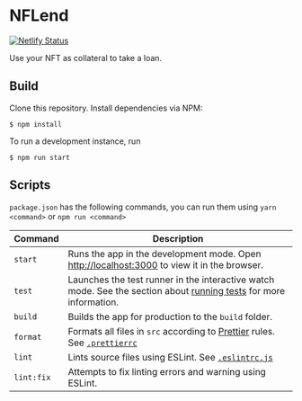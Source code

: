 # NFLend

[![Netlify Status](https://api.netlify.com/api/v1/badges/f454cfe5-bc21-4dff-aa68-88750b0a68a0/deploy-status)](https://app.netlify.com/sites/saltynft/deploys)

Use your NFT as collateral to take a loan.

## Build

Clone this repository. Install dependencies via NPM:

```
$ npm install
```

To run a development instance, run

```
$ npm run start
```

## Scripts

`package.json` has the following commands, you can run them using `yarn <command>` or `npm run <command>`

| Command    | Description                                                                                                                                                                         |
| ---------- | ----------------------------------------------------------------------------------------------------------------------------------------------------------------------------------- |
| `start`    | Runs the app in the development mode. Open [http://localhost:3000](http://localhost:3000) to view it in the browser.                                                                |
| `test`     | Launches the test runner in the interactive watch mode. See the section about [running tests](https://facebook.github.io/create-react-app/docs/running-tests) for more information. |
| `build`    | Builds the app for production to the `build` folder.                                                                                                                                |
| `format`   | Formats all files in `src` according to [Prettier](https://prettier.io/) rules. See [`.prettierrc`](.prettierrc)                                                                    |
| `lint`     | Lints source files using ESLint. See [`.eslintrc.js`](.eslintrc.js)                                                                                                                 |
| `lint:fix` | Attempts to fix linting errors and warning using ESLint.                                                                                                                            |
